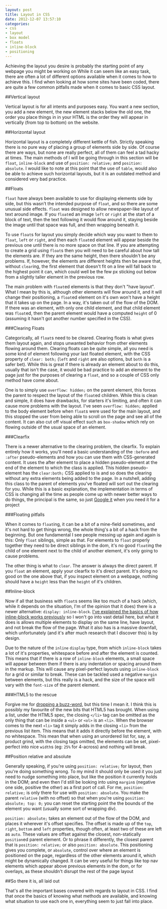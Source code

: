 ```yaml
---
layout: post
title: Layout in CSS
date: 2012-12-07 13:57:10
categories:
- css
- layout
- box model
- floats
- inline-block
- positioning
---
```


Achieving the layout you desire is probably the starting point of any webpage you might be working on While it can seem like an easy task, there are often a lot of different options available when it comes to how to achieve this. I find when looking at how some sites have been coded, there are quite a few common pitfalls made when it comes to basic CSS layout.

##Vertical layout

Vertical layout is for all intents and purposes easy. You want a new section, you add a new element, the new element stacks below the old one, the order you place things in in your HTML is the order they will appear in vertically (from top to bottom) on the website.

##Horizontal layout

Horizontal layout is a completely different kettle of fish. Strictly speaking there is no pure way of placing a group of elements side by side. Of course there are ways, but none are really perfect, all of them can feel a tad hacky at times. The main methods of I will be going through in this section will be `float`, `inline-block` and use of `position: relative;` and `position: absolute`. I would like to note at this point that the use of `table`, would also be able to achieve such horizontal layouts, but it is an outdated method and considered very bad practice.

##Floats

`float` have always been available to use for displaying elements side by side, but this wasn't the intended purpose of `float`, and so there are some unusual side effects. `float` was designed to allow newspaper-like layout of text around image. If you `float`ed an image `left` or `right` at the start of a block of text, then the text following it would flow around it, staying beside the image until that space was full, and then wrapping beneath it.

To use `float`s for layout you simply decide which way you want to them to `float`, `left` or `right`, and then each `float`ed element will appear beside the previous one until there is no more space on that line. If you are attempting to create a grid using `float`s then you will need to be careful about how tall the elements are. If they are the same height, then there shouldn't be any problems. If, however, the elements are different heights then be aware that, without `clear`ing, the first element that doesn't fit on a line will fall back to the highest point it can, which could well be the few px sticking out below from a slightly taller element in the previous row.

The main problem with `float`ed elements is that they don't "have layout". What I mean by this is, although other elements will flow around it, and it will change their positioning, a `float`ed element on it's own won't have a height that it takes up on the page. In a way, it's taken out of the flow of the DOM. If there was an element, with only one child element, and that child element was `float`ed, then the parent element would have a computed `height` of 0 (assuming it hasn't got another number specified in the CSS).

###Clearing Floats

Categorically, all `float`s need to be cleared. Clearing floats is what gives them layout again, and stops unwanted behavior from other elements flowing around them. Clearing floats can be quite simple, all you need is some kind of element following your last floated element, with the CSS property of `clear: both;` (`left` and `right` are also options, but `both` is a safer bet). While this is great if there is already an element about to do this, usually that isn't the case, it would be bad practice to add an element to the page just for the purposes of clearing a `float`, and so a couple of CSS only method have come about.

One is to simply use `overflow: hidden;` on the parent element, this forces the parent to respect the layout of the `float`ed children. While this is clean and simple, it does have drawbacks, for starters it's limiting, and often it can cause more problems with the layout. I've seen `overflow: hidden;` applied to the body element before when `float`s were used for the main layout, and this stopped the user from being able to scroll on the page and see all of the content. It can also cut off visual effect such as `box-shadow` which rely on flowing outside of the usual space of an element.

###Clearfix

There is a newer alternative to the clearing problem, the clearfix. To explain entirely how it works, you'll need a basic understanding of the `:before` and `:after` pseudo-elements and how you can use them with CSS-generated content. It uses the after element to place a hidden pseudo-element at the end of the element to which the class is applied. This hidden pseudo-element has the `clear:both;` CSS applied to is and so does the clearing without any extra elements being added to the page. In a nutshell, adding this class to the parent of elements you've floated will sort out the clearing for you. While this is a basic explanation, the implementation in terms of CSS is changing all the time as people come up with newer better ways to do things, the principal is the same, so just [Google it](http://lmgtfy.com/?q=clearfix) when you need it for a project

###Floating pitfalls

When it comes to `float`ing, it can be a bit of a mine-field sometimes, and it's not hard to get things wrong, the whole thing's a bit of a hack from the beginning. But one fundamental I see people messing up again and again is this: Only `float` siblings, simple as that. For elements to `float` properly together they need to be direct siblings in the dom, it's no good `float`ing the child of one element next to the child of another element, it's only going to cause problems.

The other thing is what to `clear`. The answer is always the direct parent. If you `float` an element, apply your clearfix to it's direct parent. It's doing no good on the one above that, if you inspect element on a webpage, nothing should have a `height` less than the `height` of it's children.

##Inline-block

Now if all that business with `float`s seems like too much of a hack (which, while it depends on the situation, I'm of the opinion that it does) there is a newer alternative: `display: inline-block`. [I've explained the basics of how inline-block works previously](/blog/2012/10/the-box-model) so I won't go into vast detail here, but what it does is allows multiple elements to display on the same line, have layout, and not break the flow of the page. What it also has is a massive downfall, which unfortunately (and it's after much research that I discover this) is by design.

Due to the nature of the `inline` `display` type, from which `inline-block` takes a lot of it's properties, whitespace before and after the element is counted. This means that if there is a row of `inline-block` elements, a small space will appear between them if there is any indentation or spacing around them in the markup. This will cause any pixel-perfect layouts using `inline-block` for a grid or similar to break. These can be tackled used a negative `margin` between elements, but this really is a hack, and the size of the space will vary with the `font-size` of the parent element.

###HTML5 to the rescue

Forgive me for [dropping a buzz-word](/blog/2012/5/is-that-html5), but this time I mean it. I think this is possibly my favourite of the new bits that HTML5 has brought. When using a list, under the HTML5 spec, the closing `</li>` tag can be omitted as the only thing that can be inside a `<ul>` or `<ol>` is an `<li>`. When the browser comes to the next `<li>` tag it simply adds in the closing `<li>` from the previous list item. This means that it adds it directly before the element, with no whitespace. This mean that when using an unordered list for, say, a product grind, with the closing tags omitted, the elements can be set, pixel-perfect into nice `width`s (eg: `25%` for 4-across) and nothing will break.

##Position relative and absolute

Generally speaking, if you're using `position: relative;` for layout, then you're doing something wrong. To my mind it should only be used it you just need to nudge something into place, but like the position it currently holds in the DOM; and even then I'd still be looking into using `margin`s (negative one side, positive the other) as a first port of call. For me, `position: relative;` is only there for use with `position: absolute`. You make the parent `relative` (with no offset) so that when you're using `position: absolute; top: 0;` you can reset the starting point the the bounds of the element you want (usually some sort of wrapping div).

`position: absolute;` takes an element out of the flow of the DOM, and places it wherever it's offset specifies. The offset is made up of the `top`, `right`, `bottom` and `left` properties, though often, at least two of these are left as `auto`. These values are offset against the closest, non-statically `position`ed parent element. Or to phrase it differently, the closest parent that is `position: relative;` or also `position: absolute`. This positioning gives you complete, or `absolute`, control over where an element is positioned on the page, regardless of the other elements around it, which might be dynamically changed. It can be very useful for things like top nav elements which appear above previous elements in the dom, or for overlays, as these shouldn't disrupt the rest of the page layout

##So there it is, all laid out

That's all the important bases covered with regards to layout in CSS. I find that once the basics of knowing what methods are available, and knowing what situation to use each one in, everything seem to just fall into place.